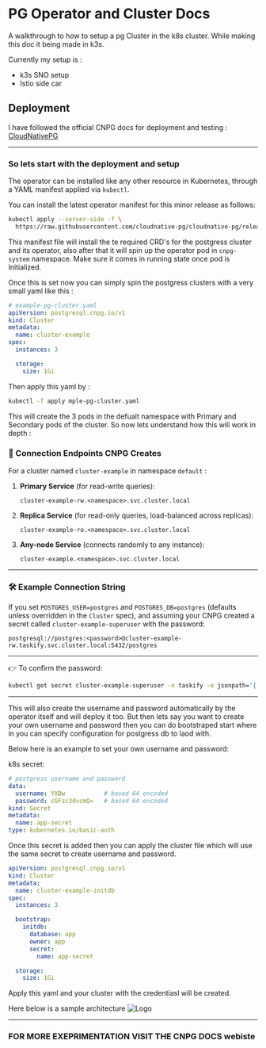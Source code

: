 
# PG Operator and Cluster Docs

A walkthrough to how to setup a pg Cluster in the k8s cluster. While making this doc it being made in k3s.

Currently my setup is : 
- k3s SNO setup
- Istio side car 




## Deployment

I have followed the official CNPG docs for deployment and testing : 
[CloudNativePG](https://cloudnative-pg.io/documentation/1.27/)

---

### So lets start with the deployment and setup

The operator can be installed like any other resource in Kubernetes, through a YAML manifest applied via `kubectl`.

You can install the latest operator manifest for this minor release as follows:

```bash
kubectl apply --server-side -f \
  https://raw.githubusercontent.com/cloudnative-pg/cloudnative-pg/release-1.27/releases/cnpg-1.27.0.yaml

```

This manifest file will install the te required CRD's for the postgress cluster and its operator, also after that it will spin up the operator pod in `cnpg-system` namespace. Make sure it comes in running state once pod is Initialized. 

Once this is set now you can simply spin the postgress clusters with a very small yaml like this : 

```yaml
# example-pg-cluster.yaml 
apiVersion: postgresql.cnpg.io/v1
kind: Cluster
metadata:
  name: cluster-example
spec:
  instances: 3

  storage:
    size: 1Gi
```

Then apply this yaml by : 
``` bash
kubectl -f apply mple-pg-cluster.yaml
```

This will create the 3 pods in the defualt namespace with Primary and Secondary pods of the cluster.
So now lets understand how this will work in depth : 


### 🔑 Connection Endpoints CNPG Creates

For a cluster named `cluster-example` in namespace `default` :

1. **Primary Service** (for read-write queries):

   ```
   cluster-example-rw.<namespace>.svc.cluster.local
   ```

2. **Replica Service** (for read-only queries, load-balanced across replicas):

   ```
   cluster-example-ro.<namespace>.svc.cluster.local
   ```

3. **Any-node Service** (connects randomly to any instance):

   ```
   cluster-example.<namespace>.svc.cluster.local
   ```

---

### 🛠️ Example Connection String

If you set `POSTGRES_USER=postgres` and `POSTGRES_DB=postgres` (defaults unless overridden in the `Cluster` spec), and assuming your CNPG created a secret called `cluster-example-superuser` with the password:

```
postgresql://postgres:<password>@cluster-example-rw.taskify.svc.cluster.local:5432/postgres
```

---

👉 To confirm the password:

```bash
kubectl get secret cluster-example-superuser -n taskify -o jsonpath='{.data.password}' | base64 -d
```

---

This will also create the username and password automatically by the operator itself and will deploy it too. But then lets say you want to create your own username and password then you can do bootstraped start where in you can specify configuration for postgress db to laod with. 

Below here is an example to set your own username and password:

k8s secret: 

```yaml
# postgress username and password
data:
  username: YXBw           # based 64 encoded
  password: cGFzc3dvcmQ=   # based 64 encoded
kind: Secret
metadata:
  name: app-secret
type: kubernetes.io/basic-auth
```

Once this secret is added then you can apply the cluster file which will use the same secret to create username and password.

```yaml
apiVersion: postgresql.cnpg.io/v1
kind: Cluster
metadata:
  name: cluster-example-initdb
spec:
  instances: 3

  bootstrap:
    initdb:
      database: app
      owner: app
      secret:
        name: app-secret

  storage:
    size: 1Gi
```

Apply this yaml and your cluster with the credentiasl will be created.

Here below is a sample architecture
![Logo](https://cloudnative-pg.io/documentation/1.27/images/architecture-in-k8s.png)

---

### FOR MORE EXEPRIMENTATION VISIT THE CNPG DOCS webiste 